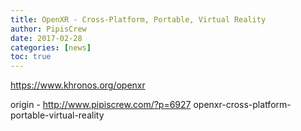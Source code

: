 ```yaml
---
title: OpenXR - Cross-Platform, Portable, Virtual Reality
author: PipisCrew
date: 2017-02-28
categories: [news]
toc: true
---
```


https://www.khronos.org/openxr

origin - http://www.pipiscrew.com/?p=6927 openxr-cross-platform-portable-virtual-reality